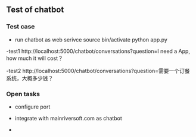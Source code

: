 ## Test of chatbot

### Test case

- run chatbot  as web serivce
   source bin/activate
   python app.py


-test1
http://localhost:5000/chatbot/conversations?question=I need a App, how much it will cost？

-test2
http://localhost:5000/chatbot/conversations?question=需要一个订餐系统，大概多少钱？

### Open tasks

- configure port

- integrate with mainriversoft.com as chatbot

-